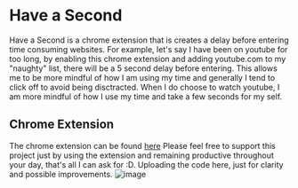 # Have a Second
Have a Second is a chrome extension that is creates a delay before entering time consuming websites. For example, let's say I have been on youtube for too long, by enabling this chrome extension and adding youtube.com to my "naughty" list, there will be a 5 second delay before entering. This allows me to be more mindful of how I am using my time and generally I tend to click off to avoid being disctracted. When I do choose to watch youtube, I am more mindful of how I use my time and take a few seconds for my self.
## Chrome Extension
The chrome extension can be found [here](https://chromewebstore.google.com/detail/have-a-second-delayed-gra/ifkcnjjinkfnfmbcpcemnnbbkmobpfcj?hl=en-GB&utm_source=ext_sidebar)
Please feel free to support this project just by using the extension and remaining productive throughout your day, that's all I can ask for :D.
Uploading the code here, just for clarity and possible improvements.
![image](https://github.com/StevenKhuu27/Have-a-Second---Chrome-Extension/assets/60863781/2f828f71-4be9-45b8-b30b-6dbdb4659f7d)
